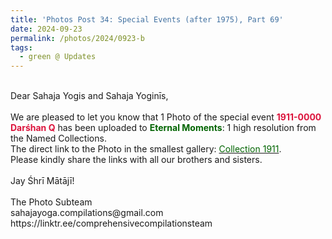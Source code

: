 ```yaml
---
title: 'Photos Post 34: Special Events (after 1975), Part 69'
date: 2024-09-23
permalink: /photos/2024/0923-b
tags:
  - green @ Updates
---
```


<p>
<br>
Dear Sahaja Yogis and Sahaja Yoginīs,<br>
<br>
We are pleased to let you know that 1 Photo of the special event <font color="Crimson"><b>1911-0000 Darśhan Q</b></font> has been uploaded to <font color="DarkGreen"><b>Eternal Moments</b></font>: 1 high resolution from the Named Collections.<br>
The direct link to the Photo in the smallest gallery: <a href="https://eternalmoments.smugmug.com/Collections/Raj-Kunwar-Raul-Collection/1911"><font color="DarkGreen">Collection 1911</font></a>.<br>
Please kindly share the links with all our brothers and sisters.<br>
<br>
Jay Śhrī Mātājī!<br>
<br>
The Photo Subteam<br>
sahajayoga.compilations@gmail.com<br>
https://linktr.ee/comprehensivecompilationsteam
</p>